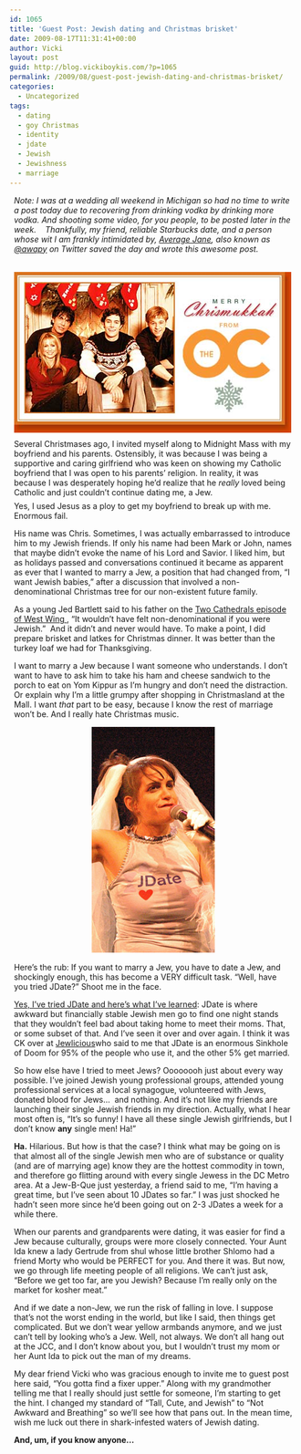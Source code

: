 ```yaml
---
id: 1065
title: 'Guest Post: Jewish dating and Christmas brisket'
date: 2009-08-17T11:31:41+00:00
author: Vicki
layout: post
guid: http://blog.vickiboykis.com/?p=1065
permalink: /2009/08/guest-post-jewish-dating-and-christmas-brisket/
categories:
  - Uncategorized
tags:
  - dating
  - goy Christmas
  - identity
  - jdate
  - Jewish
  - Jewishness
  - marriage
---
```

<div style="margin: 1ex; text-align: left;">
  <em>Note: I was at a wedding all weekend in Michigan so had no time to write a post today due to recovering from drinking vodka by drinking more vodka. And shooting some video, for you people, to be posted later in the week.    Thankfully, my friend, reliable Starbucks date, and a person whose wit I am frankly intimidated by, <a href="http://iamaveragejane.wordpress.com/">Average Jane</a>, also known as <a href="http://twitter.com/awapy">@awapy</a> on Twitter saved the day and wrote this awesome post.</em>
</div>

<div style="margin: 1ex; text-align: left;">
  <em><br /> </em>
</div>

<div style="margin: 1ex; text-align: left;">
  <a href="https://raw.githubusercontent.com/veekaybee/wlb/gh-pages/assets/images/2009/08/24chrismukkah.jpg"><img class="aligncenter size-full wp-image-1067" title="24chrismukkah" src="https://raw.githubusercontent.com/veekaybee/wlb/gh-pages/assets/images/2009/08/24chrismukkah.jpg" alt="24chrismukkah" width="486" height="282" /></a>
</div>

<div style="margin: 1ex; text-align: left;">
  Several Christmases ago, I invited myself along to Midnight Mass with my boyfriend and his parents. Ostensibly, it was because I was being a supportive and caring girlfriend who was keen on showing my Catholic boyfriend that I was open to his parents’ religion. In reality, it was because I was desperately hoping he’d realize that he <em>really</em> loved being Catholic and just couldn’t continue dating me, a Jew.
</div>

<div style="margin: 1ex; text-align: left;">
  Yes, I used Jesus as a ploy to get my boyfriend to break up with me. Enormous fail.
</div>

<div style="margin: 1ex; text-align: left;">
  <p>
    His name was Chris. Sometimes, I was actually embarrassed to introduce him to my Jewish friends. If only his name had been Mark or John, names that maybe didn’t evoke the name of his Lord and Savior. I liked him, but as holidays passed and conversations continued it became as apparent as ever that I wanted to marry a Jew, a position that had changed from, “I want Jewish babies,” after a discussion that involved a non-denominational Christmas tree for our non-existent future family.
  </p>
  
  <p>
    As a young Jed Bartlett said to his father on the <a href="http://communicationsoffice.tripod.com/2-22.txt" target="_blank">Two Cathedrals episode of West Wing </a>, “It wouldn&#8217;t have felt non-denominational if you were Jewish.”  And it didn’t and never would have. To make a point, I did prepare brisket and latkes for Christmas dinner. It was better than the turkey loaf we had for Thanksgiving.
  </p>
  
  <p style="text-align: left;">
    I want to marry a Jew because I want someone who understands. I don’t want to have to ask him to take his ham and cheese sandwich to the porch to eat on Yom Kippur as I’m hungry and don’t need the distraction. Or explain why I’m a little grumpy after shopping in Christmasland at the Mall. I want <em> that</em> part to be easy, because I know the rest of marriage won’t be. And I really hate Christmas music.
  </p>
  
  <p style="text-align: center;">
    <a href="https://raw.githubusercontent.com/veekaybee/wlb/gh-pages/assets/images/2009/08/gp_blt_jdate.jpg"><img class="size-full wp-image-1068 aligncenter" title="gp_blt_jdate" src="https://raw.githubusercontent.com/veekaybee/wlb/gh-pages/assets/images/2009/08/gp_blt_jdate.jpg" alt="gp_blt_jdate" width="216" height="396" /></a>
  </p>
  
  <p style="text-align: left;">
    Here’s the rub: If you want to marry a Jew, you have to date a Jew, and shockingly enough, this has become a VERY difficult task. “Well, have you tried JDate?” Shoot me in the face.
  </p>
  
  <p style="text-align: left;">
    <a href="http://iamaveragejane.wordpress.com/?s=jdate" target="_blank">Yes, I’ve tried JDate and here’s what I’ve learned</a>: JDate is where awkward but financially stable Jewish men go to find one night stands that they wouldn’t feel bad about taking home to meet their moms. That, or some subset of that. And I’ve seen it over and over again. I think it was CK over at <a href="http://www.jewlicious.com/" target="_blank">Jewlicious</a>who said to me that JDate is an enormous Sinkhole of Doom for 95% of the people who use it, and the other 5% get married.
  </p>
  
  <p style="text-align: left;">
    So how else have I tried to meet Jews? Oooooooh just about every way possible. I’ve joined Jewish young professional groups, attended young professional services at a local synagogue, volunteered with Jews, donated blood for Jews…  and nothing. And it’s not like my friends are launching their single Jewish friends in my direction. Actually, what I hear most often is, “It’s so funny! I have all these single Jewish girlfriends, but I don’t know <strong>any</strong> single men! Ha!” <strong> </strong>
  </p>
  
  <p style="text-align: left;">
    <strong>Ha.</strong> Hilarious. But how is that the case? I think what may be going on is that almost all of the single Jewish men who are of substance or quality (and are of marrying age) know they are the hottest commodity in town, and therefore go flitting around with every single Jewess in the DC Metro area. At a Jew-B-Que just yesterday, a friend said to me, “I’m having a great time, but I’ve seen about 10 JDates so far.” I was just shocked he hadn’t seen more since he’d been going out on 2-3 JDates a week for a while there.
  </p>
  
  <p style="text-align: left;">
    When our parents and grandparents were dating, it was easier for find a Jew because culturally, groups were more closely connected. Your Aunt Ida knew a lady Gertrude from shul whose little brother Shlomo had a friend Morty who would be PERFECT for you. And there it was. But now, we go through life meeting people of all religions. We can’t just ask, “Before we get too far, are you Jewish? Because I’m really only on the market for kosher meat.”
  </p>
  
  <p style="text-align: left;">
    And if we date a non-Jew, we run the risk of falling in love. I suppose that’s not the worst ending in the world, but like I said, then things get complicated. But we don’t wear yellow armbands anymore, and we just can’t tell by looking who’s a Jew. Well, not always. We don’t all hang out at the JCC, and I don’t know about you, but I wouldn’t trust my mom or her Aunt Ida to pick out the man of my dreams.
  </p>
  
  <p style="text-align: left;">
    My dear friend Vicki who was gracious enough to invite me to guest post here said, “You gotta find a fixer upper.” Along with my grandmother telling me that I really should just settle for someone, I’m starting to get the hint. I changed my standard of “Tall, Cute, and Jewish” to “Not Awkward and Breathing” so we’ll see how that pans out. In the mean time, wish me luck out there in shark-infested waters of Jewish dating.
  </p>
  
  <p style="text-align: left;">
    <strong>And, um, if you know anyone… </strong>
  </p>
</div>